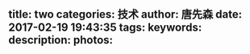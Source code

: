 title: two
categories: 技术
author: 唐先森
date: 2017-02-19 19:43:35
tags:
keywords:
description:
photos:
---
